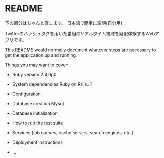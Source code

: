 # README
下の部分はちゃんと直します。
日本語で簡単に説明(自分用)

Twitterのハッシュタグを用いた番組のリアルタイム視聴を疑似体験するWebアプリです。




This README would normally document whatever steps are necessary to get the
application up and running.

Things you may want to cover:

* Ruby version
2.4.0p0
* System dependencies
Ruby on Rails...?
* Configuration

* Database creation
Mysql
* Database initialization

* How to run the test suite

* Services (job queues, cache servers, search engines, etc.)

* Deployment instructions

* ...
